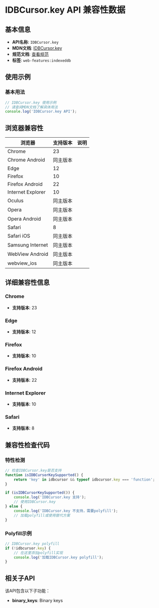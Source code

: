 # IDBCursor.key API 兼容性数据

## 基本信息

- **API名称**: `IDBCursor.key`
- **MDN文档**: [IDBCursor.key](https://developer.mozilla.org/docs/Web/API/IDBCursor/key)
- **规范文档**: [查看规范](https://w3c.github.io/IndexedDB/#ref-for-dom-idbcursor-key①)
- **标签**: `web-features:indexeddb`

## 使用示例

### 基本用法

```javascript
// IDBCursor.key 使用示例
// 请查阅MDN文档了解具体用法
console.log('IDBCursor.key API');
```

## 浏览器兼容性

| 浏览器 | 支持版本 | 说明 |
|--------|----------|------|
| Chrome | 23 |  |
| Chrome Android | 同主版本 |  |
| Edge | 12 |  |
| Firefox | 10 |  |
| Firefox Android | 22 |  |
| Internet Explorer | 10 |  |
| Oculus | 同主版本 |  |
| Opera | 同主版本 |  |
| Opera Android | 同主版本 |  |
| Safari | 8 |  |
| Safari iOS | 同主版本 |  |
| Samsung Internet | 同主版本 |  |
| WebView Android | 同主版本 |  |
| webview_ios | 同主版本 |  |

## 详细兼容性信息

### Chrome

- **支持版本**: 23

### Edge

- **支持版本**: 12

### Firefox

- **支持版本**: 10

### Firefox Android

- **支持版本**: 22

### Internet Explorer

- **支持版本**: 10

### Safari

- **支持版本**: 8

## 兼容性检查代码

### 特性检测

```javascript
// 检查IDBCursor.key是否支持
function isIDBCursorKeySupported() {
    return 'key' in idbcursor && typeof idbcursor.key === 'function';
}

if (isIDBCursorKeySupported()) {
    console.log('IDBCursor.key 支持');
    // 使用IDBCursor.key
} else {
    console.log('IDBCursor.key 不支持，需要polyfill');
    // 加载polyfill或使用替代方案
}
```

### Polyfill示例

```javascript
// IDBCursor.key polyfill
if (!idbcursor.key) {
    // 在这里添加polyfill实现
    console.log('加载IDBCursor.key polyfill');
}
```

## 相关子API

该API包含以下子功能：

- **binary_keys**: Binary keys

